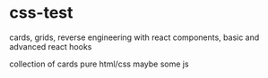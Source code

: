 # css-test

cards, grids, reverse engineering with react components, basic and advanced react hooks




collection of cards pure html/css
maybe some js 
 
